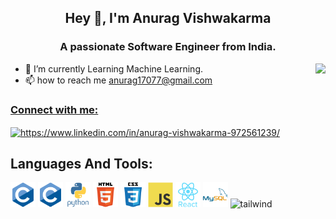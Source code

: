 
<h2   align="center">Hey 👋, I'm Anurag Vishwakarma</h2>
 <h3 align="center">A passionate Software Engineer from India.</h3>
<img align="right" src="https://th.bing.com/th/id/OIP.PcUTIKD7RU7PP0S66jrVJgHaFj?rs=1&pid=ImgDetMain" />
<ul>
<li>🌱 I’m currently Learning Machine Learning</a>.</li>
    <li>📫 how to reach me <a href="mailto:anurag17077@gmail.com"/a>anurag17077@gmail.com </li>
</ul>
<h3 align="left">Connect with me:</h3>
<p align="left">
<a href="https://www.linkedin.com/in/anurag-vishwakarma-972561239/" target="blank"><img align="center" src="https://raw.githubusercontent.com/rahuldkjain/github-profile-readme-generator/master/src/images/icons/Social/linked-in-alt.svg" alt="https://www.linkedin.com/in/anurag-vishwakarma-972561239/" height="30" width="40" /></a>
</p>
<h2 border-botttom="0">Languages And Tools:</h2>
<p align="left"> 
<img src="https://raw.githubusercontent.com/devicons/devicon/master/icons/c/c-original.svg" alt="c" width="40" height="40"/>
 <img src="https://raw.githubusercontent.com/devicons/devicon/master/icons/c/c-original.svg"  alt="cplusplus" width="40" height="40"/>
 <img src="https://raw.githubusercontent.com/devicons/devicon/master/icons/python/python-original-wordmark.svg" alt="python" width="40" height="40" />
 <img src="https://raw.githubusercontent.com/devicons/devicon/master/icons/html5/html5-original-wordmark.svg" alt="html" width="40" height="40" />
 <img src="https://raw.githubusercontent.com/devicons/devicon/master/icons/css3/css3-original-wordmark.svg" alt="css3" width="40" height="40" />
 <img src="https://raw.githubusercontent.com/devicons/devicon/master/icons/javascript/javascript-original.svg" alt="javascript" width="40" height="40" />
<img src="https://raw.githubusercontent.com/devicons/devicon/master/icons/react/react-original-wordmark.svg" alt="react" width="40" height="40" />
<img src="https://raw.githubusercontent.com/devicons/devicon/master/icons/mysql/mysql-original-wordmark.svg" alt="mysql" width="40" height="40" />
<img src="https://camo.githubusercontent.com/52643e404ca1a1d90beb0095ebddda4b16b8c30dfcfeb5d42355a2df037c7c8e/68747470733a2f2f7777772e766563746f726c6f676f2e7a6f6e652f6c6f676f732f7461696c77696e646373732f7461696c77696e646373732d69636f6e2e737667" alt="tailwind" width="25" height="25" />
